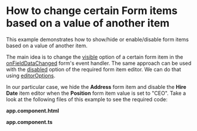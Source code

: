# How to change certain Form items based on a value of another item

This example demonstrates how to show/hide or enable/disable form items based on a value of another item. 

The main idea is to change the [visible](https://js.devexpress.com/Documentation/ApiReference/UI_Widgets/dxForm/Item_Types/SimpleItem/#visible) option of a certain form item in the [onFieldDataChanged](https://js.devexpress.com/Documentation/ApiReference/UI_Widgets/dxForm/Configuration/#onFieldDataChanged) form's event handler. The same approach can be used with the [disabled](https://js.devexpress.com/Documentation/ApiReference/UI_Widgets/dxTextBox/Configuration/#disabled) option of the required form item editor. We can do that using [editorOptions](https://js.devexpress.com/Documentation/ApiReference/UI_Widgets/dxForm/Item_Types/SimpleItem/#editorOptions). 

In our particular case, we hide the **Address** form item and disable the **Hire Date** item editor when the **Position** form item value is set to "CEO". Take a look at the following files of this example to see the required code: 

**app.component.html**

**app.component.ts**
